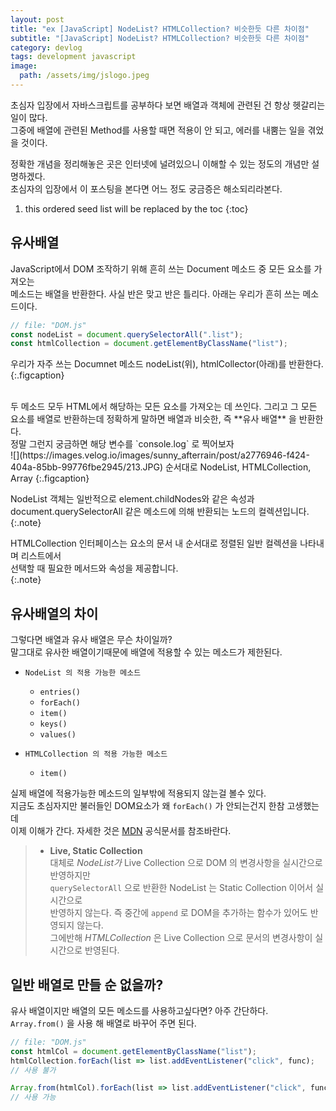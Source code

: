 ```yaml
---
layout: post
title: "ex [JavaScript] NodeList? HTMLCollection? 비슷한듯 다른 차이점"
subtitle: "[JavaScript] NodeList? HTMLCollection? 비슷한듯 다른 차이점"
category: devlog
tags: development javascript
image:
  path: /assets/img/jslogo.jpeg
---
```


초심자 입장에서 자바스크립트를 공부하다 보면 배열과 객체에 관련된 건 항상 헷갈리는 일이 많다.  
그중에 배열에 관련된 Method를 사용할 때면 적용이 안 되고, 에러를 내뿜는 일을 겪었을 것이다.

정확한 개념을 정리해놓은 곳은 인터넷에 널려있으니 이해할 수 있는 정도의 개념만 설명하겠다.  
초심자의 입장에서 이 포스팅을 본다면 어느 정도 궁금증은 해소되리라본다.

<!--more-->

1. this ordered seed list will be replaced by the toc
   {:toc}

## 유사배열

JavaScript에서 DOM 조작하기 위해 흔히 쓰는 Document 메소드 중 모든 요소를 가져오는  
메소드는 배열을 반환한다. 사실 반은 맞고 반은 틀리다. 아래는 우리가 흔히 쓰는 메소드이다.

```js
// file: "DOM.js"
const nodeList = document.querySelectorAll(".list");
const htmlCollection = document.getElementByClassName("list");
```

우리가 자주 쓰는 Documnet 메소드 nodeList(위), htmlCollector(아래)를 반환한다.  
{:.figcaption}

<br>
두 메소드 모두 HTML에서 해당하는 모든 요소를 가져오는 데 쓰인다. 그리고 그 모든 요소를 배열로  
반환하는데 정확하게 말하면 배열과 비슷한, 즉 **유사 배열** 을 반환한다.

<br>
정말 그런지 궁금하면 해당 변수를 `console.log` 로 찍어보자

<br>
![](https://images.velog.io/images/sunny_afterrain/post/a2776946-f424-404a-85bb-99776fbe2945/213.JPG)  
순서대로 NodeList, HTMLCollection, Array  
{:.figcaption}

NodeList 객체는 일반적으로 element.childNodes와 같은 속성과  
document.querySelectorAll 같은 메소드에 의해 반환되는 노드의 컬렉션입니다.
{:.note}

HTMLCollection 인터페이스는 요소의 문서 내 순서대로 정렬된 일반 컬렉션을 나타내며 리스트에서  
선택할 때 필요한 메서드와 속성을 제공합니다.  
{:.note}

## 유사배열의 차이

그렇다면 배열과 유사 배열은 무슨 차이일까?  
말그대로 유사한 배열이기때문에 배열에 적용할 수 있는 메소드가 제한된다.

- `NodeList 의 적용 가능한 메소드`

  - `entries()`
  - `forEach()`
  - `item()`
  - `keys()`
  - `values()`

- `HTMLCollection 의 적용 가능한 메소드`
  - `item()`

실제 배열에 적용가능한 메소드의 일부밖에 적용되지 않는걸 볼수 있다.  
지금도 초심자지만 불러들인 DOM요소가 왜 `forEach()` 가 안되는건지 한참 고생했는데  
이제 이해가 간다. 자세한 것은 [MDN] 공식문서를 참조바란다.

[mdn]: (https://developer.mozilla.org/ko/docs/Web/API/HTMLCollection)

> - **Live, Static Collection**  
>   대체로 _NodeList가_ Live Collection 으로 DOM 의 변경사항을 실시간으로 반영하지만  
>   `querySelectorAll` 으로 반환한 NodeList 는 Static Collection 이어서 실시간으로  
>   반영하지 않는다. 즉 중간에 `append` 로 DOM을 추가하는 함수가 있어도 반영되지 않는다.  
>   그에반해 _HTMLCollection_ 은 Live Collection 으로 문서의 변경사항이 실시간으로 반영된다.

## 일반 배열로 만들 순 없을까?

유사 배열이지만 배열의 모든 메소드를 사용하고싶다면? 아주 간단하다.  
`Array.from()` 을 사용 해 배열로 바꾸어 주면 된다.

```js
// file: "DOM.js"
const htmlCol = document.getElementByClassName("list");
htmlCollection.forEach(list => list.addEventListener("click", func);
// 사용 불가

Array.from(htmlCol).forEach(list => list.addEventListener("click", func);
// 사용 가능
```
